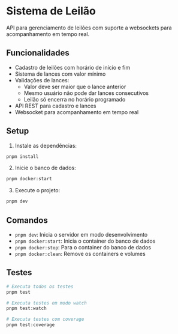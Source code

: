 # Sistema de Leilão

API para gerenciamento de leilões com suporte a websockets para acompanhamento em tempo real.

## Funcionalidades

- Cadastro de leilões com horário de início e fim
- Sistema de lances com valor mínimo
- Validações de lances:
  - Valor deve ser maior que o lance anterior
  - Mesmo usuário não pode dar lances consecutivos
  - Leilão só encerra no horário programado
- API REST para cadastro e lances
- Websocket para acompanhamento em tempo real

## Setup

1. Instale as dependências:

```bash
pnpm install
```

2. Inicie o banco de dados:

```bash
pnpm docker:start
```

3. Execute o projeto:

```bash
pnpm dev
```

## Comandos

- `pnpm dev`: Inicia o servidor em modo desenvolvimento
- `pnpm docker:start`: Inicia o container do banco de dados
- `pnpm docker:stop`: Para o container do banco de dados
- `pnpm docker:clean`: Remove os containers e volumes

## Testes

```bash
# Executa todos os testes
pnpm test

# Executa testes em modo watch
pnpm test:watch

# Executa testes com coverage
pnpm test:coverage
```
